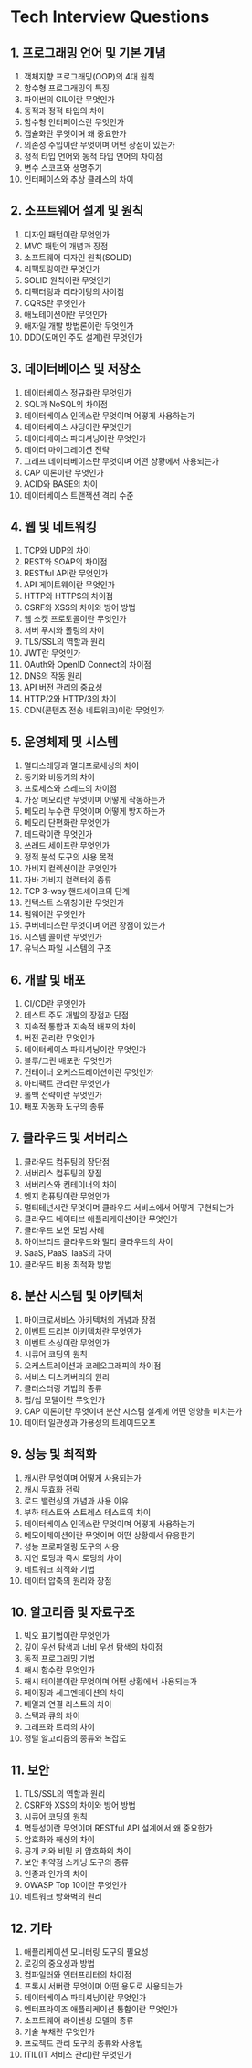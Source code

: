 # Tech Interview Questions

## 1. 프로그래밍 언어 및 기본 개념

1. 객체지향 프로그래밍(OOP)의 4대 원칙
2. 함수형 프로그래밍의 특징
3. 파이썬의 GIL이란 무엇인가
4. 동적과 정적 타입의 차이
5. 함수형 인터페이스란 무엇인가
6. 캡슐화란 무엇이며 왜 중요한가
7. 의존성 주입이란 무엇이며 어떤 장점이 있는가
8. 정적 타입 언어와 동적 타입 언어의 차이점
9. 변수 스코프와 생명주기
10. 인터페이스와 추상 클래스의 차이

## 2. 소프트웨어 설계 및 원칙

1. 디자인 패턴이란 무엇인가
2. MVC 패턴의 개념과 장점
3. 소프트웨어 디자인 원칙(SOLID)
4. 리팩토링이란 무엇인가
5. SOLID 원칙이란 무엇인가
6. 리팩터링과 리라이팅의 차이점
7. CQRS란 무엇인가
8. 애노테이션이란 무엇인가
9. 애자일 개발 방법론이란 무엇인가
10. DDD(도메인 주도 설계)란 무엇인가

## 3. 데이터베이스 및 저장소

1. 데이터베이스 정규화란 무엇인가
2. SQL과 NoSQL의 차이점
3. 데이터베이스 인덱스란 무엇이며 어떻게 사용하는가
4. 데이터베이스 샤딩이란 무엇인가
5. 데이터베이스 파티셔닝이란 무엇인가
6. 데이터 마이그레이션 전략
7. 그래프 데이터베이스란 무엇이며 어떤 상황에서 사용되는가
8. CAP 이론이란 무엇인가
9. ACID와 BASE의 차이
10. 데이터베이스 트랜잭션 격리 수준

## 4. 웹 및 네트워킹

1. TCP와 UDP의 차이
2. REST와 SOAP의 차이점
3. RESTful API란 무엇인가
4. API 게이트웨이란 무엇인가
5. HTTP와 HTTPS의 차이점
6. CSRF와 XSS의 차이와 방어 방법
7. 웹 소켓 프로토콜이란 무엇인가
8. 서버 푸시와 폴링의 차이
9. TLS/SSL의 역할과 원리
10. JWT란 무엇인가
11. OAuth와 OpenID Connect의 차이점
12. DNS의 작동 원리
13. API 버전 관리의 중요성
14. HTTP/2와 HTTP/3의 차이
15. CDN(콘텐츠 전송 네트워크)이란 무엇인가

## 5. 운영체제 및 시스템

1. 멀티스레딩과 멀티프로세싱의 차이
2. 동기와 비동기의 차이
3. 프로세스와 스레드의 차이점
4. 가상 메모리란 무엇이며 어떻게 작동하는가
5. 메모리 누수란 무엇이며 어떻게 방지하는가
6. 메모리 단편화란 무엇인가
7. 데드락이란 무엇인가
8. 쓰레드 세이프란 무엇인가
9. 정적 분석 도구의 사용 목적
10. 가비지 컬렉션이란 무엇인가
11. 자바 가비지 컬렉터의 종류
12. TCP 3-way 핸드셰이크의 단계
13. 컨텍스트 스위칭이란 무엇인가
14. 펌웨어란 무엇인가
15. 쿠버네티스란 무엇이며 어떤 장점이 있는가
16. 시스템 콜이란 무엇인가
17. 유닉스 파일 시스템의 구조

## 6. 개발 및 배포

1. CI/CD란 무엇인가
2. 테스트 주도 개발의 장점과 단점
3. 지속적 통합과 지속적 배포의 차이
4. 버전 관리란 무엇인가
5. 데이터베이스 파티셔닝이란 무엇인가
6. 블루/그린 배포란 무엇인가
7. 컨테이너 오케스트레이션이란 무엇인가
8. 아티팩트 관리란 무엇인가
9. 롤백 전략이란 무엇인가
10. 배포 자동화 도구의 종류

## 7. 클라우드 및 서버리스

1. 클라우드 컴퓨팅의 장단점
2. 서버리스 컴퓨팅의 장점
3. 서버리스와 컨테이너의 차이
4. 엣지 컴퓨팅이란 무엇인가
5. 멀티테넌시란 무엇이며 클라우드 서비스에서 어떻게 구현되는가
6. 클라우드 네이티브 애플리케이션이란 무엇인가
7. 클라우드 보안 모범 사례
8. 하이브리드 클라우드와 멀티 클라우드의 차이
9. SaaS, PaaS, IaaS의 차이
10. 클라우드 비용 최적화 방법

## 8. 분산 시스템 및 아키텍처

1. 마이크로서비스 아키텍처의 개념과 장점
2. 이벤트 드리븐 아키텍처란 무엇인가
3. 이벤트 소싱이란 무엇인가
4. 시큐어 코딩의 원칙
5. 오케스트레이션과 코레오그래피의 차이점
6. 서비스 디스커버리의 원리
7. 클러스터링 기법의 종류
8. 펍/섭 모델이란 무엇인가
9. CAP 이론이란 무엇이며 분산 시스템 설계에 어떤 영향을 미치는가
10. 데이터 일관성과 가용성의 트레이드오프

## 9. 성능 및 최적화

1. 캐시란 무엇이며 어떻게 사용되는가
2. 캐시 무효화 전략
3. 로드 밸런싱의 개념과 사용 이유
4. 부하 테스트와 스트레스 테스트의 차이
5. 데이터베이스 인덱스란 무엇이며 어떻게 사용하는가
6. 메모이제이션이란 무엇이며 어떤 상황에서 유용한가
7. 성능 프로파일링 도구의 사용
8. 지연 로딩과 즉시 로딩의 차이
9. 네트워크 최적화 기법
10. 데이터 압축의 원리와 장점

## 10. 알고리즘 및 자료구조

1. 빅오 표기법이란 무엇인가
2. 깊이 우선 탐색과 너비 우선 탐색의 차이점
3. 동적 프로그래밍 기법
4. 해시 함수란 무엇인가
5. 해시 테이블이란 무엇이며 어떤 상황에서 사용되는가
6. 페이징과 세그멘테이션의 차이
7. 배열과 연결 리스트의 차이
8. 스택과 큐의 차이
9. 그래프와 트리의 차이
10. 정렬 알고리즘의 종류와 복잡도

## 11. 보안

1. TLS/SSL의 역할과 원리
2. CSRF와 XSS의 차이와 방어 방법
3. 시큐어 코딩의 원칙
4. 멱등성이란 무엇이며 RESTful API 설계에서 왜 중요한가
5. 암호화와 해싱의 차이
6. 공개 키와 비밀 키 암호화의 차이
7. 보안 취약점 스캐닝 도구의 종류
8. 인증과 인가의 차이
9. OWASP Top 10이란 무엇인가
10. 네트워크 방화벽의 원리

## 12. 기타

1. 애플리케이션 모니터링 도구의 필요성
2. 로깅의 중요성과 방법
3. 컴파일러와 인터프리터의 차이점
4. 프록시 서버란 무엇이며 어떤 용도로 사용되는가
5. 데이터베이스 파티셔닝이란 무엇인가
6. 엔터프라이즈 애플리케이션 통합이란 무엇인가
7. 소프트웨어 라이센싱 모델의 종류
8. 기술 부채란 무엇인가
9. 프로젝트 관리 도구의 종류와 사용법
10. ITIL(IT 서비스 관리)란 무엇인가
